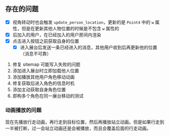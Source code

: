 ## 存在的问题

- [x] 视角转动时也会触发 `update_person_location`，更新的是 `Point4` 中的 `w` 属性，但是在更新其他人物位置的时候是不包含 `w` 属性的
- [x] 后加入的用户，在已经加入的用户房间内渲染
- [x] 点击进入按钮之前获取自身的位置
	- [x] 进入展台后发送一条已经进入的消息，其他用户收到后再更新他的位置（消息不可靠）

1. 修复 sitemap 可能写入失败的问题
2. 添加进入展台时立即加载他人位置
3. 添加播放其他用户角色移动动画
4. 修复获取后进入角色的信息时机
5. 添加主动获取自身角色位置
6. 即构多个角色在同一展台移动的测试

### 动画播放的问题

现在先播放行走动画，再行走到目标位置，然后再播放站立动画。但是如果行走到一半被打断，过一会站立动画还是会被播放，而且会覆盖后面的行走动画。
